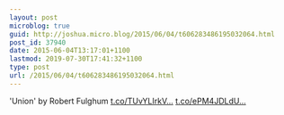 ```yaml
---
layout: post
microblog: true
guid: http://joshua.micro.blog/2015/06/04/t606283486195032064.html
post_id: 37940
date: 2015-06-04T13:17:01+1100
lastmod: 2019-07-30T17:41:32+1100
type: post
url: /2015/06/04/t606283486195032064.html
---
```

'Union' by Robert Fulghum [t.co/TUvYLIrkV...](http://t.co/TUvYLIrkVL) [t.co/ePM4JDLdU...](http://t.co/ePM4JDLdUT)
